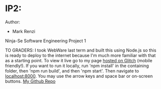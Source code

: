 # IP2:
Author:
- Mark Renzi

Ninja-Se Software Engineering Project 1

TO GRADERS: I took WebWare last term and built this using Node.js so this is ready to deploy to the internet because I'm much more familiar with that as a starting point. To view it live go to my page [hosted on Glitch](https://ninjase.glitch.me/) (mobile friendly!). If you want to run it locally, run 'npm install' in the containing folder, then 'npm run build', and then 'npm start'.  Then navigate to [localhost:8000](http://localhost:8000/).
You may use the arrow keys and space bar or on-screen buttons. [My Github Repo](https://github.com/Mark-Renzi/IP1)
